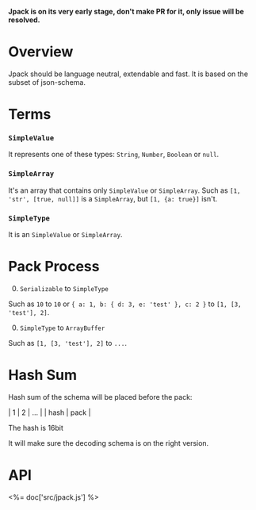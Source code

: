 **Jpack is on its very early stage, don't make PR for it, only issue will be resolved.**

# Overview

Jpack should be language neutral, extendable and fast.
It is based on the subset of json-schema.


# Terms

### `SimpleValue`

It represents one of these types: `String`, `Number`, `Boolean` or `null`.

### `SimpleArray`

It's an array that contains only `SimpleValue` or `SimpleArray`.
Such as `[1, 'str', [true, null]]` is a `SimpleArray`, but `[1, {a: true}]` isn't.

### `SimpleType`

It is an `SimpleValue` or `SimpleArray`.


# Pack Process

0. `Serializable` to `SimpleType`

  Such as `10` to `10` or `{ a: 1, b: { d: 3, e: 'test' }, c: 2 }` to `[1, [3, 'test'], 2]`.

0. `SimpleType` to `ArrayBuffer`

  Such as `[1, [3, 'test'], 2]` to `...`.


# Hash Sum

Hash sum of the schema will be placed before the pack:

|  1 | 2 |  ...  |
|  hash  |  pack |

The hash is 16bit

It will make sure the decoding schema is on the right version.


# API

<%= doc['src/jpack.js'] %>